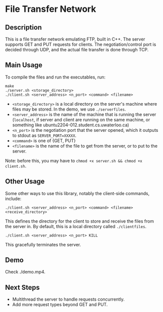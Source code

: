 # File Transfer Network

## Description
This is a file transfer network emulating FTP, built in C++.
The server supports GET and PUT requests for clients.
The negotiation/control port is decided through UDP, and the actual file transfer is done through TCP.

## Main Usage
To compile the files and run the executables, run:
```
make
./server.sh <storage_directory>
./client.sh <server_address> <n_port> <command> <filename>
```

- `<storage_directory>` is a local directory on the server's machine where files may be stored. In the demo, we use `./serverfiles`.
- `<server_address>` is the name of the machine that is running the server (`localhost`, if server and client are running on the same machine, or something like ubuntu2204-012.student.cs.uwaterloo.ca)
- `<n_port>` is the negotiation port that the server opened, which it outputs to stdout as `SERVER_PORT=XXXXX`.
- `<command>` is one of {GET, PUT}
- `<filename>` is the name of the file to get from the server, or to put to the server.

Note: before this, you may have to `chmod +x server.sh && chmod +x client.sh`.

## Other Usage
Some other ways to use this library, notably the client-side commands, include:
```
./client.sh <server_address> <n_port> <command> <filename> <receive_directory>
```
This defines the directory for the client to store and receive the files from the server in. By default, this is a local directory called `./clientfiles`.

```
./client.sh <server_address> <n_port> KILL
```
This gracefully terminates the server.

## Demo
Check ./demo.mp4.

## Next Steps
- Multithread the server to handle requests concurrently.
- Add more request types beyond GET and PUT.

